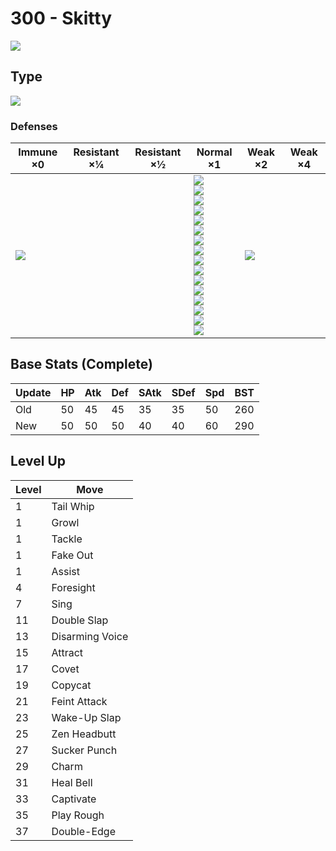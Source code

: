# 300 - Skitty
![][300]

## Type

![][normal]

### Defenses

Immune ×0      | Resistant ×¼ | Resistant ×½ | Normal ×1                                                                                                                                                                                                                           | Weak ×2           | Weak ×4
---            | ---          | ---          | ---                                                                                                                                                                                                                                 | ---               | ---
![][ghost]<br> | &nbsp;       | &nbsp;       | ![][normal]<br>![][flying]<br>![][poison]<br>![][ground]<br>![][rock]<br>![][bug]<br>![][steel]<br>![][fire]<br>![][water]<br>![][grass]<br>![][electric]<br>![][psychic]<br>![][ice]<br>![][dragon]<br>![][dark]<br>![][fairy]<br> | ![][fighting]<br> | &nbsp;

## Base Stats (Complete)

Update | HP  | Atk | Def | SAtk | SDef | Spd | BST
---    | --- | --- | --- | ---  | ---  | --- | ---
Old    | 50  | 45  | 45  | 35   | 35   | 50  | 260
New    | 50  | 50  | 50  | 40   | 40   | 60  | 290

## Level Up

Level | Move
---   | ---
1     | Tail Whip
1     | Growl
1     | Tackle
1     | Fake Out
1     | Assist
4     | Foresight
7     | Sing
11    | Double Slap
13    | Disarming Voice
15    | Attract
17    | Covet
19    | Copycat
21    | Feint Attack
23    | Wake-Up Slap
25    | Zen Headbutt
27    | Sucker Punch
29    | Charm
31    | Heal Bell
33    | Captivate
35    | Play Rough
37    | Double-Edge

[300]: ../img/pokemon/300.png
[normal]: ../img/types/normal.png
[fire]: ../img/types/fire.png
[fighting]: ../img/types/fighting.png
[water]: ../img/types/water.png
[flying]: ../img/types/flying.png
[grass]: ../img/types/grass.png
[poison]: ../img/types/poison.png
[electric]: ../img/types/electric.png
[ground]: ../img/types/ground.png
[psychic]: ../img/types/psychic.png
[rock]: ../img/types/rock.png
[ice]: ../img/types/ice.png
[bug]: ../img/types/bug.png
[dragon]: ../img/types/dragon.png
[ghost]: ../img/types/ghost.png
[dark]: ../img/types/dark.png
[steel]: ../img/types/steel.png
[fairy]: ../img/types/fairy.png
